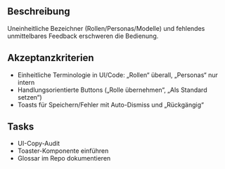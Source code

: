 ## Beschreibung

Uneinheitliche Bezeichner (Rollen/Personas/Modelle) und fehlendes unmittelbares Feedback erschweren die Bedienung.

## Akzeptanzkriterien

- Einheitliche Terminologie in UI/Code: „Rollen“ überall, „Personas“ nur intern
- Handlungsorientierte Buttons („Rolle übernehmen“, „Als Standard setzen“)
- Toasts für Speichern/Fehler mit Auto-Dismiss und „Rückgängig“

## Tasks

- UI-Copy-Audit
- Toaster-Komponente einführen
- Glossar im Repo dokumentieren
